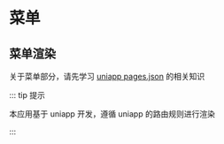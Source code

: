 # 菜单

## 菜单渲染

关于菜单部分，请先学习 [uniapp pages.json](https://uniapp.dcloud.net.cn/collocation/pages.html) 的相关知识

::: tip 提示

本应用基于 uniapp 开发，遵循 uniapp 的路由规则进行渲染

:::
